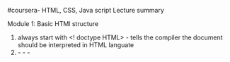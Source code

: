 #coursera- HTML, CSS, Java script
Lecture summary


Module 1: Basic HTMl structure
  1) always start with <! doctype HTML> - tells the compiler the document should be interpreted in HTML languate
  2) <html> - <meta> - <head> - <title> - <body> - Typical sequence of a HTML document
  3) Bloc level elements (e.g. <div>) - Renders in a new line and pushes the following elements to a new line; can contain      both inline and bloc level elements; if the child element is an inline element, then the child is rendered on the same      line
  4) Inline (e.g. <span>)- Renders on the same line; can contain only inline elements
  
  
Module 2: Tags

  Signifiance of tags:
    1) Give structure and readability to code
    2) May help in SEO search rankings
    
  Head tags:
    1) <h1> -> Most importanat headings, defenitely helps in SEO rankings
    2) <h2>
    3) <h3>
    4) <h4>
    5) <h5>
    6) <h6> -> Least important heading of the document
    
Header and navigation tag:
  1) <header> - Logos, tag lines and as such
  2) <nav> - Contains links to different parts of the web page
  
Section and article tag:
  1) <section>
  2) <article>
      Both tags can be used interchangably. But for code readbility, article tags are placed in side section tags always
      
 Aside tag:
  <aside> - related but not part of the main contect
 
 Footer tag
  <footer> - Contains the footer
  

Module 3: Lists
  
   Unordered lists:
    1) <ul> 
          <li> Item 1 </li>
          <li> Item 2 </li>
          <li> Item 3 </li>
       </ul>
       - Bulleted list by default
       - All elements inside <ul> tags must be a <li> item
       - We can edit the bullet style through CSS
       
   Ordered lists:
    1) <ol> 
          <li> Item 1 </li>
          <li> Item 2 </li>
          <li> Item 3 </li>
       </o>
       - Numbered list by default
       - All elements inside <ul> tags must be a <li> item
       - We can edit the bullet style through CSS
       
Module 4: Character entity referencing

  Used to differentiated HTML elements and contents
  Most commonly used character entity referencing:
    1) &lt; -> will be interpreted as <
    2) &gt; -> will be interpreted as >
    3) &amp; -> will be interpreted as &
    4) &copy; -> will be interpreted as the copyright symbol
    5) &nbsp; -> will be interpreted as a non breaking space
              -> Caution: Dont use the &nbsp; tag to creat extra space. It is a bad practice. Use span tag with margins
    6) &quot; -> will be interpreted as double quotes
              -> All charater inside the entity reference will be rendered as it irrespective of the browser character set
              
Module 5: Creating links

  There are two type of links: 1) Internal link (Links internal to the HTML document) 2) External link (Links that point to   other web pages and documents 3) Fragment identifier (Links to different parts of the same web page)
  
    1) Internal links:
      <a href="same-directory.html" title="same dir link"> 
        -> attributes: 
            href: Link address 
            title: title of the link; used for code readability
        -> <a> is both inline element and bloc level element
        
    2) External links:
      <a href="https://github.com/ravindra-sagar/coursera-test/edit/main/README.md" target="_blank" title="external link">
        -> attributes:
          href: Link address
          target: "_blank" forces the browser to open the link in a new tab
          title" title of link; used for code readability
    
    3) Fragement identifier:
        <a href="#section_name_or_id">
          -> attributes:
              href: must have # followed by name or id of the HTML element it is refering to
          
  Module 6: Display images
          
    <img src="Link.jpg" width="400px" height="235pg" alt ="Pics">
          -> Functions very similar to link, it is an inline element, hence other element
          -> Attributes:
              src: Link to the image (can be internal or external)
              width: Prevents the web page from being jumpy
              height: Prevents the web page from being jumpy
              alt: Specified alternate text if image could not be loaded
          
